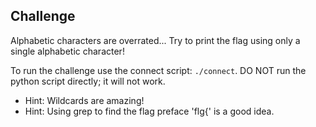 ## Challenge
Alphabetic characters are overrated... Try to print the flag using only a single alphabetic character! 

To run the challenge use the connect script: `./connect`. DO NOT run the python script directly; it will not work.

- Hint: Wildcards are amazing! 
- Hint: Using grep to find the flag preface 'flg{' is a good idea. 


